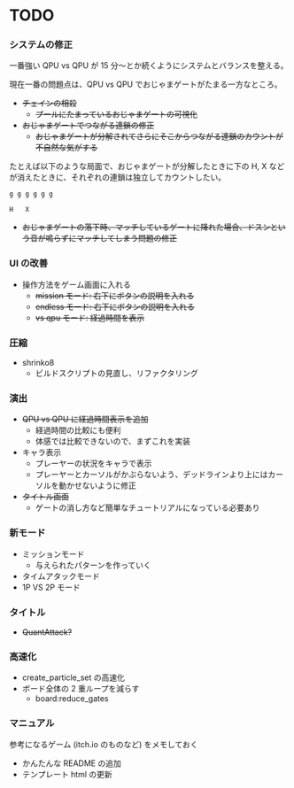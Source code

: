# TODO

### システムの修正

一番強い QPU vs QPU が 15 分〜とか続くようにシステムとバランスを整える。

現在一番の問題点は、QPU vs QPU でおじゃまゲートがたまる一方なところ。

- ~~チェインの相殺~~
  - ~~プールにたまっているおじゃまゲートの可視化~~
- ~~おじゃまゲートでつながる連鎖の修正~~
  - ~~おじゃまゲートが分解されてさらにそこからつながる連鎖のカウントが不自然な気がする~~

たとえば以下のような局面で、おじゃまゲートが分解したときに下の H, X などが消えたときに、それぞれの連鎖は独立してカウントしたい。

```
g g g g g g

H   X
```

- ~~おじゃまゲートの落下時、マッチしているゲートに降れた場合、ドスンという音が鳴らずにマッチしてしまう問題の修正~~

### UI の改善

- 操作方法をゲーム画面に入れる
  - ~~mission モード: 右下にボタンの説明を入れる~~
  - ~~endless モード: 右下にボタンの説明を入れる~~
  - ~~vs qpu モード: 経過時間を表示~~

### 圧縮

- shrinko8
  - ビルドスクリプトの見直し、リファクタリング

### 演出

- ~~QPU vs QPU に経過時間表示を追加~~
  - 経過時間の比較にも便利
  - 体感では比較できないので、まずこれを実装
- キャラ表示
  - プレーヤーの状況をキャラで表示
  - プレーヤーとカーソルがかぶらないよう、デッドラインより上にはカーソルを動かせないように修正
- ~~タイトル画面~~
  - ゲートの消し方など簡単なチュートリアルになっている必要あり

### 新モード

- ミッションモード
  - 与えられたパターンを作っていく
- タイムアタックモード
- 1P VS 2P モード

### タイトル

- ~~QuantAttack?~~

### 高速化

- create_particle_set の高速化
- ボード全体の 2 重ループを減らす
  - board:reduce_gates

### マニュアル

参考になるゲーム (itch.io のものなど) をメモしておく

- かんたんな README の追加
- テンプレート html の更新
